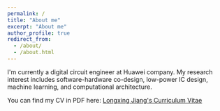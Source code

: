 ```yaml
---
permalink: /
title: "About me"
excerpt: "About me"
author_profile: true
redirect_from: 
  - /about/
  - /about.html
---
```


I'm currently a digital circuit engineer at Huawei company. My research interest includes software-hardware co-design, low-power IC design, machine learning, and computational architecture.

You can find my CV in PDF here: [Longxing Jiang's Curriculum Vitae](../assets/Curriculum_Vitae.pdf)
